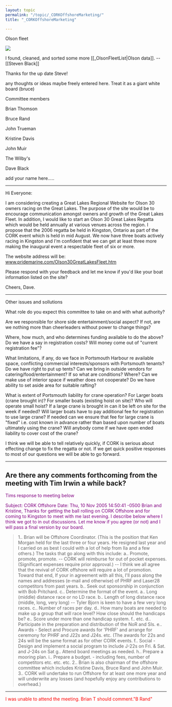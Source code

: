 ```yaml
---
layout: topic
permalink: "/topic/_CORKOffshoreMarketing/"
title: "_CORKOffshoreMarketing"

---
```


Olson fleet

<img src="/files/racing/olson fleet/clip_image002.gif">

I found, cleaned, and sorted some more [[_OlsonFleetList|Olson data]].  -- [[Steven Black]]

Thanks for the up date Steve!

any thoughts or ideas maybe freely entered here. Treat it as a giant white board (bruce)

Committee members

Brian Thomson

Bruce Rand

John Trueman

Kristine Davis

John Muir

The Wilby's

Dave Black

add your name here.....

----


Hi Everyone:



I am considering creating a Great Lakes Regional Website for Olson 30 owners racing on the Great Lakes. The purpose of the site would be to encourage communication amongst owners and growth of the Great Lakes Fleet. In addition, I would like to start an Olson 30 Great Lakes Regatta which would be held annually at various venues across the region. I propose that the 2006 regatta be held in Kingston, Ontario as part of the CORK event which is held in mid August. We now have three boats actively racing in Kingston and I'm confident that we can get at least three more making the inaugural event a respectable fleet of six or more.



The website address will be: www.pridemarine.com/Olson30GreatLakesFleet.htm



Please respond with your feedback and let me know if you'd like your boat information listed on the site?



Cheers, Dave.

----


Other issues and sollutions

What role do you expect this committee to take on and with what authority?

Are we responsible for shore side entertainment/social aspect? If not, are we nothing more than cheerleaders without power to change things?

Where, how much, and who determines funding available to do the above?  Do we have a say in registration costs? Will money come out of "current registration fee"?

What limitations, if any, do we face in Portsmouth Harbour re available space, conflicting commercial interests/sponsors with Portsmouth tenants? Do we have right to put up tents? Can we bring in outside vendors for catering/food/entertainment?  If so what are conditions?  Where?  Can we make use of interior space if weather does not cooperate?  Do we have ability to set aside area for suitable rafting?

What is extent of Portsmouth liability for crane operation? For Larger boats (crane brought in)?  For smaller boats (existing hoist on site)?  Who will operate small hoist?
If a large crane is brought in can it be left on site for the week if needed?  Will larger boats have to pay additional fee for registration to use large crane?  If needed can we ensure that fee for large crane is "fixed" i.e. cost known in advance rather than based upon number of boats ultimately using the crane?  Will anybody come if we have open ended liability to cover cost of the crane?

I think we will be able to tell relatively quickly, if CORK is serious about effecting change to fix the regatta or not.  If we get quick positive responses to most of our questions we will be able to go forward.

----




Are there any comments forthcoming from the meeting with Tim Irwin a while back?
----
<font color='purple'>Tims response to meeting below

 Subject: CORK Offshore
 Date: Thu, 10 Nov 2005 14:50:41 -0500
Brian and Kristine,
    Thanks for getting the ball rolling on CORK Offshore and for
coming to Kingston to meet with me last evening. I describe below
 where I think we got to in out discussions. Let me know if you agree
 (or
 not) and I will pass a final version by our board.

>   1.. Brian will be Offshore Coordinator. (This is the position that
> Ken Morgan held for the last three or four years. He resigned last
> year and I carried on as best I could with a lot of help from Ila and
> a few others.) The tasks that go along with this
> include:
>     a.. Promote, promote, promote. -- CORK will reimburse for out of
> pocket expenses. (Significant expenses require prior approval.) -- I
> think we all agree that the revival of CORK offshore will require a
> lot of promotion. Toward that end, If your in agreement with all this,
> I'll pass along the names and addresses (e-mail and otherwise) of PHRF
> and
> Laser28 competitors from past years.
>     b.. Seek out sponsorship in conjunction with Bob Pritchard.
>     c.. Determine the format of the event.
>       a.. Long (middle) distance race or no LD race.
>       b.. Length of long distance race (middle, long, very long) --
> Tyler Bjorn is keen to have a few very long races.
>       c.. Number of races per day.
>       d.. How many boats are needed to make up a group that will race
> level? How close should the handicaps be?
>       e.. Score under more than one handicap system.
>       f.. etc.
>     d.. Participate in the preparation and distribution of the NoR and
> SIs.
>     e.. Awards - Select and Procure awards for 'PHRF' and arrange for
> ceremony for PHRF and J22s and J24s. etc. (The awards for 22s and 24s
> will be the same format as for other CORK events.
>     f.. Social - Design and implement a social program to include
> J-22s on Fri. & Sat. and J-24s on Sat
>     g.. Attend board meetings as needed.
>     h.. Prepare a mooring plan.
>     i.. Prepare a budget. - including fees, number of competitors etc.
> etc. etc.
>   2.. Brian is also chairman of the offshore committee which includes
> Kristine Davis, Bruce Rand and John Muir.
>   3.. CORK will undertake to run Offshore for at least one more year
> and will underwrite any losses (and hopefully enjoy any contributions
> to overhead.)
>

----

 <font color='red'>I was unable to attend the meeting. Brian T should comment."B Rand"

